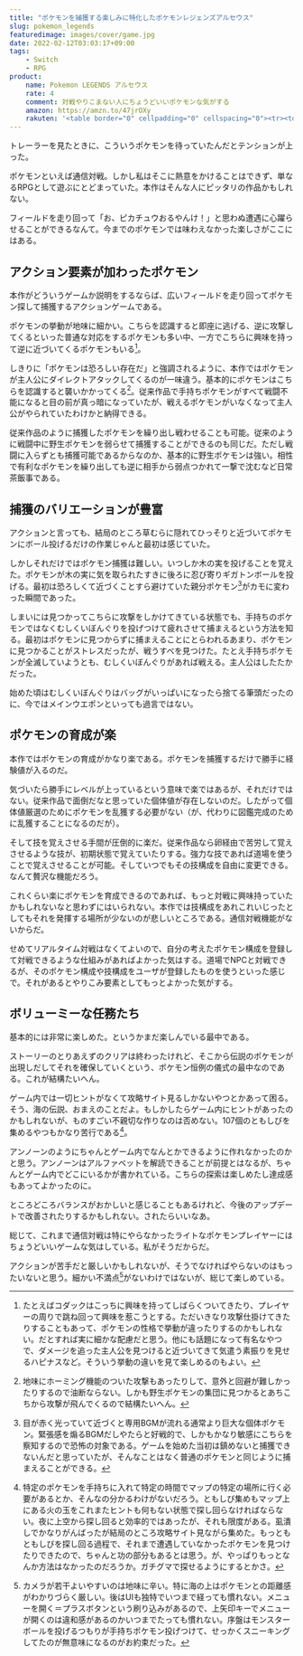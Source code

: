 ```yaml
---
title: "ポケモンを捕獲する楽しみに特化したポケモンレジェンズアルセウス"
slug: pokemon_legends
featuredimage: images/cover/game.jpg
date: 2022-02-12T03:03:17+09:00
tags:
    - Switch
    - RPG
product:
    name: Pokemon LEGENDS アルセウス 
    rate: 4
    comment: 対戦やりこまない人にちょうどいいポケモンな気がする
    amazon: https://amzn.to/47jrOXy
    rakuten: '<table border="0" cellpadding="0" cellspacing="0"><tr><td><div style="border:1px solid #95a5a6;border-radius:.75rem;background-color:#FFFFFF;width:504px;margin:0px;padding:5px;text-align:center;overflow:hidden;"><table><tr><td style="width:240px"><a href="https://hb.afl.rakuten.co.jp/ichiba/11acbc01.369b1bf6.11acbc02.cabf9fe9/?pc=https%3A%2F%2Fitem.rakuten.co.jp%2Fbook%2F16855833%2F&link_type=picttext&ut=eyJwYWdlIjoiaXRlbSIsInR5cGUiOiJwaWN0dGV4dCIsInNpemUiOiIyNDB4MjQwIiwibmFtIjoxLCJuYW1wIjoicmlnaHQiLCJjb20iOjEsImNvbXAiOiJkb3duIiwicHJpY2UiOjEsImJvciI6MSwiY29sIjoxLCJiYnRuIjoxLCJwcm9kIjowLCJhbXAiOmZhbHNlfQ%3D%3D" target="_blank" rel="nofollow sponsored noopener" style="word-wrap:break-word;"  ><img src="https://hbb.afl.rakuten.co.jp/hgb/11acbc01.369b1bf6.11acbc02.cabf9fe9/?me_id=1213310&item_id=20444087&pc=https%3A%2F%2Fthumbnail.image.rakuten.co.jp%2F%400_mall%2Fbook%2Fcabinet%2F8433%2F2100012488433_1_3.jpg%3F_ex%3D240x240&s=240x240&t=picttext" border="0" style="margin:2px" alt="[商品価格に関しましては、リンクが作成された時点と現時点で情報が変更されている場合がございます。]" title="[商品価格に関しましては、リンクが作成された時点と現時点で情報が変更されている場合がございます。]"></a></td><td style="vertical-align:top;width:248px;"><p style="font-size:12px;line-height:1.4em;text-align:left;margin:0px;padding:2px 6px;word-wrap:break-word"><a href="https://hb.afl.rakuten.co.jp/ichiba/11acbc01.369b1bf6.11acbc02.cabf9fe9/?pc=https%3A%2F%2Fitem.rakuten.co.jp%2Fbook%2F16855833%2F&link_type=picttext&ut=eyJwYWdlIjoiaXRlbSIsInR5cGUiOiJwaWN0dGV4dCIsInNpemUiOiIyNDB4MjQwIiwibmFtIjoxLCJuYW1wIjoicmlnaHQiLCJjb20iOjEsImNvbXAiOiJkb3duIiwicHJpY2UiOjEsImJvciI6MSwiY29sIjoxLCJiYnRuIjoxLCJwcm9kIjowLCJhbXAiOmZhbHNlfQ%3D%3D" target="_blank" rel="nofollow sponsored noopener" style="word-wrap:break-word;"  >【特典+他】Pokemon LEGENDS アルセウス(【楽天ブックスオリジナル特典】ポーチ+【早期購入外付特典】プロモカード「アルセウスV」 ×1+他)</a><br><span >価格：6578円（税込、送料無料)</span> <span style="color:#BBB">(2022/2/3時点)</span></p><div style="margin:10px;"><a href="https://hb.afl.rakuten.co.jp/ichiba/11acbc01.369b1bf6.11acbc02.cabf9fe9/?pc=https%3A%2F%2Fitem.rakuten.co.jp%2Fbook%2F16855833%2F&link_type=picttext&ut=eyJwYWdlIjoiaXRlbSIsInR5cGUiOiJwaWN0dGV4dCIsInNpemUiOiIyNDB4MjQwIiwibmFtIjoxLCJuYW1wIjoicmlnaHQiLCJjb20iOjEsImNvbXAiOiJkb3duIiwicHJpY2UiOjEsImJvciI6MSwiY29sIjoxLCJiYnRuIjoxLCJwcm9kIjowLCJhbXAiOmZhbHNlfQ%3D%3D" target="_blank" rel="nofollow sponsored noopener" style="word-wrap:break-word;"  ><img src="https://static.affiliate.rakuten.co.jp/makelink/rl.svg" style="float:left;max-height:27px;width:auto;margin-top:0"></a><a href="https://hb.afl.rakuten.co.jp/ichiba/11acbc01.369b1bf6.11acbc02.cabf9fe9/?pc=https%3A%2F%2Fitem.rakuten.co.jp%2Fbook%2F16855833%2F%3Fscid%3Daf_pc_bbtn&link_type=picttext&ut=eyJwYWdlIjoiaXRlbSIsInR5cGUiOiJwaWN0dGV4dCIsInNpemUiOiIyNDB4MjQwIiwibmFtIjoxLCJuYW1wIjoicmlnaHQiLCJjb20iOjEsImNvbXAiOiJkb3duIiwicHJpY2UiOjEsImJvciI6MSwiY29sIjoxLCJiYnRuIjoxLCJwcm9kIjowLCJhbXAiOmZhbHNlfQ==" target="_blank" rel="nofollow sponsored noopener" style="word-wrap:break-word;"  ><div style="float:right;width:41%;height:27px;background-color:#bf0000;color:#fff!important;font-size:12px;font-weight:500;line-height:27px;margin-left:1px;padding: 0 12px;border-radius:16px;cursor:pointer;text-align:center;">楽天で購入</div></a></div></td></tr></table></div><br><p style="color:#000000;font-size:12px;line-height:1.4em;margin:5px;word-wrap:break-word"></p></td></tr></table>'
---
```


トレーラーを見たときに、こういうポケモンを待っていたんだとテンションが上った。

ポケモンといえば通信対戦。しかし私はそこに熱意をかけることはできず、単なるRPGとして遊ぶにとどまっていた。本作はそんな人にピッタリの作品かもしれない。

フィールドを走り回って「お、ピカチュウおるやんけ！」と思わぬ遭遇に心躍らせることができるなんて。今までのポケモンでは味わえなかった楽しさがここにはある。

<!--more-->

## アクション要素が加わったポケモン

本作がどういうゲームか説明をするならば、広いフィールドを走り回ってポケモン探して捕獲するアクションゲームである。

ポケモンの挙動が地味に細かい。こちらを認識すると即座に逃げる、逆に攻撃してくるといった普通な対応をするポケモンも多い中、一方でこちらに興味を持って逆に近づいてくるポケモンもいる[^1]。

しきりに「ポケモンは恐ろしい存在だ」と強調されるように、本作ではポケモンが主人公にダイレクトアタックしてくるのが一味違う。基本的にポケモンはこちらを認識すると襲いかかってくる[^2]。従来作品で手持ちポケモンがすべて戦闘不能になると目の前が真っ暗になっていたが、戦えるポケモンがいなくなって主人公がやられていたわけかと納得できる。

従来作品のように捕獲したポケモンを繰り出し戦わせることも可能。従来のように戦闘中に野生ポケモンを弱らせて捕獲することができるのも同じだ。ただし戦闘に入らずとも捕獲可能であるからなのか、基本的に野生ポケモンは強い。相性で有利なポケモンを繰り出しても逆に相手から弱点つかれて一撃で沈むなど日常茶飯事である。

## 捕獲のバリエーションが豊富

アクションと言っても、結局のところ草むらに隠れてひっそりと近づいてポケモンにボール投げるだけの作業じゃんと最初は感じていた。

しかしそれだけではポケモン捕獲は難しい。いつしか木の実を投げることを覚えた。ポケモンが木の実に気を取られたすきに後ろに忍び寄りギガトンボールを投げる。最初は恐ろしくて近づくことすら避けていた親分ポケモン[^3]がカモに変わった瞬間であった。

しまいには見つかってこちらに攻撃をしかけてきている状態でも、手持ちのポケモンではなくむしくいぼんぐりを投げつけて疲れさせて捕まえるという方法を知る。最初はポケモンに見つからずに捕まえることにとらわれるあまり、ポケモンに見つかることがストレスだったが、戦うすべを見つけた。たとえ手持ちポケモンが全滅していようとも、むしくいぼんぐりがあれば戦える。主人公はしたたかだった。

始めた頃はむしくいぼんぐりはバッグがいっぱいになったら捨てる筆頭だったのに、今ではメインウエポンといっても過言ではない。

## ポケモンの育成が楽

本作ではポケモンの育成がかなり楽である。ポケモンを捕獲するだけで勝手に経験値が入るのだ。

気づいたら勝手にレベルが上っているという意味で楽ではあるが、それだけではない。従来作品で面倒だなと思っていた個体値が存在しないのだ。したがって個体値厳選のためにポケモンを乱獲する必要がない（が、代わりに図鑑完成のために乱獲することになるのだが）。

そして技を覚えさせる手間が圧倒的に楽だ。従来作品なら卵経由で苦労して覚えさせるような技が、初期状態で覚えていたりする。強力な技であれば道場を使うことで覚えさせることが可能。そしていつでもその技構成を自由に変更できる。なんて贅沢な機能だろう。

これくらい楽にポケモンを育成できるのであれば、もっと対戦に興味持っていたかもしれないなと思わずにはいられない。本作では技構成をあれこれいじったとしてもそれを発揮する場所が少ないのが悲しいところである。通信対戦機能がないからだ。

せめてリアルタイム対戦はなくてよいので、自分の考えたポケモン構成を登録して対戦できるような仕組みがあればよかった気はする。道場でNPCと対戦できるが、そのポケモン構成や技構成をユーザが登録したものを使うといった感じで。それがあるとやりこみ要素としてもっとよかった気がする。

## ボリューミーな任務たち

基本的には非常に楽しめた。というかまだ楽しんでいる最中である。

ストーリーのとりあえずのクリアは終わったけれど、そこから伝説のポケモンが出現しだしてそれを確保していくという、ポケモン恒例の儀式の最中なのである。これが結構たいへん。

ゲーム内では一切ヒントがなくて攻略サイト見るしかないやつとかあって困る。そう、海の伝説、おまえのことだよ。もしかしたらゲーム内にヒントがあったのかもしれないが、ものすごい不親切な作りなのは否めない。107個のともしびを集めるやつもかなり苦行である[^4]。

アンノーンのようにちゃんとゲーム内でなんとかできるように作れなかったのかと思う。アンノーンはアルファベットを解読できることが前提とはなるが、ちゃんとゲーム内でどこにいるかが書かれている。こちらの探索は楽しめたし達成感もあってよかったのに。

ところどころバランスがおかしいと感じることもあるけれど、今後のアップデートで改善されたりするかもしれない。されたらいいなあ。

総じて、これまで通信対戦は特にやらなかったライトなポケモンプレイヤーにはちょうどいいゲームな気はしている。私がそうだからだ。

アクションが苦手だと厳しいかもしれないが、そうでなければやらないのはもったいないと思う。細かい不満点[^5]がないわけではないが、総じて楽しめている。

[^1]: たとえばコダックはこっちに興味を持ってしばらくついてきたり、プレイヤーの周りで跳ね回って興味を惹こうとする。ただいきなり攻撃仕掛けてきたりすることもあって、ポケモンの性格で挙動が違ったりするのかもしれない。だとすれば実に細かな配慮だと思う。他にも話題になって有名なやつで、ダメージを追った主人公を見つけると近づいてきて気遣う素振りを見せるハピナスなど。そういう挙動の違いを見て楽しめるのもよい。
[^2]: 地味にホーミング機能のついた攻撃もあったりして、意外と回避が難しかったりするので油断ならない。しかも野生ポケモンの集団に見つかるとあちこちから攻撃が飛んでくるので結構たいへん。
[^3]: 目が赤く光っていて近づくと専用BGMが流れる通常より巨大な個体ポケモン。緊張感を煽るBGMだしやたらと好戦的で、しかもかなり敏感にこちらを察知するので恐怖の対象である。ゲームを始めた当初は鎮めないと捕獲できないんだと思っていたが、そんなことはなく普通のポケモンと同じように捕まえることができる。
[^4]: 特定のポケモンを手持ちに入れて特定の時間でマップの特定の場所に行く必要があるとか、そんなの分かるわけがないだろう。ともしび集めもマップ上にある火の玉をこれまたヒントも何もない状態で探し回らなければならない。夜に上空から探し回ると効率的ではあったが、それも限度がある。虱潰しでかなりがんばったが結局のところ攻略サイト見ながら集めた。もっともともしびを探し回る過程で、それまで遭遇していなかったポケモンを見つけたりできたので、ちゃんと功の部分もあるとは思う。が、やっぱりもっとなんか方法はなかったのだろうか。ガチグマで探せるようにするとかさ。
[^5]: カメラが若干よいやすいのは地味に辛い。特に海の上はポケモンとの距離感がわかりづらく厳しい。後はUIも独特でいつまで経っても慣れない。メニューを開く＝プラスボタンという刷り込みがあるので、上矢印キーでメニューが開くのは違和感があるのかいつまでたっても慣れない。序盤はモンスターボールを投げるつもりが手持ちポケモン投げつけて、せっかくスニーキングしてたのが無意味になるのがお約束だった。
